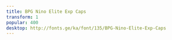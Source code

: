 ```yaml
---
title: BPG Nino Elite Exp Caps
transform: 1
popular: 400
desktop: http://fonts.ge/ka/font/135/BPG-Nino-Elite-Exp-Caps
---
```


